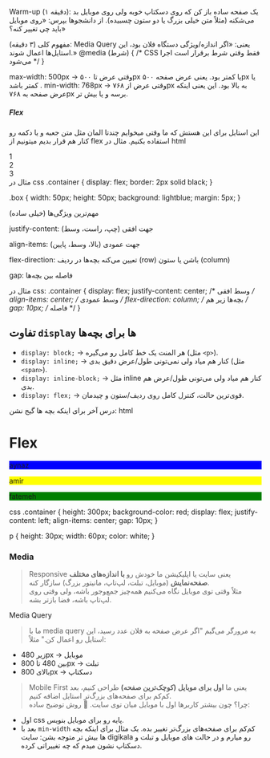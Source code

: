 Warm-up 
(۱ دقیقه):
یک صفحه ساده باز کن که روی دسکتاپ خوبه ولی روی موبایل بد می‌شکنه (مثلاً متن خیلی بزرگ یا دو ستون چسبیده). از دانشجوها بپرس: «روی موبایل باید چی تغییر کنه؟»

مفهوم کلی (۳ دقیقه):
Media Query 
یعنی: «اگر اندازه/ویژگی دستگاه فلان بود، این استایل‌ها اعمال شوند.»
@media (شرط) {
  /* CSS فقط وقتی شرط برقرار است اجرا می‌شود */
}

max-width: 500px → وقتی عرض تا ۵۰۰px یا کمتر بود.
یعنی عرض صفحه ۵۰۰px یا کمتر باشد .
min-width: 768px → وقتی عرض از ۷۶۸px به بالا بود.
این یعنی اینکه عرض صفحه به ۷۶۸px برسه و یا بیش تر.

##### Flex
این استایل برای این هستش که ما وقتی میخوایم چندتا المان مثل متن جعبه و یا دکمه رو کنار هم قرار بدیم میتونیم از flex استفاده بکنیم.
مثال در html
<div class="container">
  <div class="box">1</div>
  <div class="box">2</div>
  <div class="box">3</div>
</div>
مثال در css
.container {
  display: flex;
  border: 2px solid black;
}

.box {
  width: 50px;
  height: 50px;
  background: lightblue;
  margin: 5px;
}


مهم‌ترین ویژگی‌ها (خیلی ساده)

justify-content:
جهت افقی (چپ، راست، وسط)

align-items: 
جهت عمودی (بالا، وسط، پایین)

flex-direction:
تعیین می‌کنه بچه‌ها در ردیف (row) باشن یا ستون (column)

gap:
فاصله بین بچه‌ها

مثال در css:
.container {
  display: flex;
  justify-content: center;   /* وسط افقی */
  align-items: center;       /* وسط عمودی */
  flex-direction: column;    /* بچه‌ها زیر هم */
  gap: 10px;                 /* فاصله */
}

## تفاوت `display` ها برای بچه‌ها

- `display: block;` → هر المنت یک خط کامل رو می‌گیره (مثل `<p>`).
- `display: inline;` → کنار هم میاد ولی نمی‌تونی طول/عرض دقیق بدی (مثل `<span>`).
- `display: inline-block;` → مثل inline کنار هم میاد ولی می‌تونی طول/عرض هم بدی.
- `display: flex;` → قوی‌ترین حالت، کنترل کامل روی ردیف/ستون و چیدمان.


درس آخر برای اینکه بچه ها گیج نشن:
html
<body>
<h1>Flex</h1>
<div class="container">
<p style="background-color: blue;">aynaz</p>
<p style="background-color: yellow;">amir</p>
<p style="background-color: green;">fatemeh</p>
</div>
</body>

css
.container {
height: 300px;
background-color: red;
display: flex;
justify-content: left;
align-items: center;
gap: 10px;
}

p {
height: 30px;
width: 60px;
color: white;
}


### Media
> Responsive 
> یعنی سایت یا اپلیکیشن ما خودش رو **با اندازه‌های مختلف صفحه‌نمایش** (موبایل، تبلت، لپ‌تاپ، مانیتور بزرگ) سازگار کنه.  
> مثلاً وقتی توی موبایل نگاه می‌کنیم همه‌چیز جمع‌وجور باشه، ولی وقتی روی لپ‌تاپ باشه، فضا بازتر بشه.

Media Query
> ما با media query به مرورگر می‌گیم "اگر عرض صفحه به فلان عدد رسید، این استایل رو اعمال کن."
مثلاً:
- زیر 480px → موبایل
- بین 480 تا 800px → تبلت
- بالای 800px → دسکتاپ

> Mobile First 
> یعنی ما **اول برای موبایل (کوچک‌ترین صفحه)** طراحی کنیم، بعد کم‌کم برای صفحه‌های بزرگ‌تر
>  استایل اضافه کنیم.  
> چرا؟ چون بیشتر کاربرها اول با موبایل میان توی سایت.
🔹 روش توضیح ساده:
- اول css پایه رو برای موبایل بنویس.
- بعد با `min-width` کم‌کم برای صفحه‌های بزرگ‌تر تغییر بده.
یک مثال برای اینکه بچه ها بیش تر متوجه بشن: سایت digikala رو میارم و در حالت های موبایل و تبلت و دسکتاپ نشون میدم که چه تغییراتی کرده.